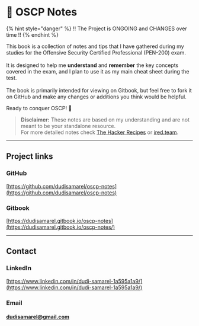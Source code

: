 # 🐲 OSCP Notes

{% hint style="danger" %}
!! The Project is ONGOING and CHANGES over time !!
{% endhint %}

This book is a collection of notes and tips that I have gathered during my studies for the Offensive Security Certified Professional (PEN-200) exam.\
\
It is designed to help me **understand** and **remember** the key concepts covered in the exam, and I plan to use it as my main cheat sheet during the test.\
\
The book is primarily intended for viewing on Gitbook, but feel free to fork it on GitHub and make any changes or additions you think would be helpful.

Ready to conquer OSCP! 🚀

> **Disclaimer:** These notes are based on my understanding and are not meant to be your standalone resource.\
> For more detailed notes check [The Hacker Recipes](https://www.thehacker.recipes/) or [ired.team](https://www.ired.team/).

***

## Project links

### GitHub

[https://github.com/dudisamarel/oscp-notes](https://github.com/dudisamarel/oscp-notes)

### Gitbook

[https://dudisamarel.gitbook.io/oscp-notes](https://dudisamarel.gitbook.io/oscp-notes/)

***

## Contact

### LinkedIn

[https://www.linkedin.com/in/dudi-samarel-1a595a1a9/](https://www.linkedin.com/in/dudi-samarel-1a595a1a9/)

### Email

#### dudisamarel@gmail.com
